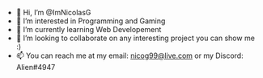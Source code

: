- 👋 Hi, I’m @ImNicolasG
- 👀 I’m interested in Programming and Gaming
- 🌱 I’m currently learning Web Developement
- 💞️ I’m looking to collaborate on any interesting project you can show me :)
- 📫 You can reach me at my email: nicog99@live.com or my Discord: Alien#4947

<!---
ImNicolasG/ImNicolasG is a ✨ special ✨ repository because its `README.md` (this file) appears on your GitHub profile.
You can click the Preview link to take a look at your changes.
--->
